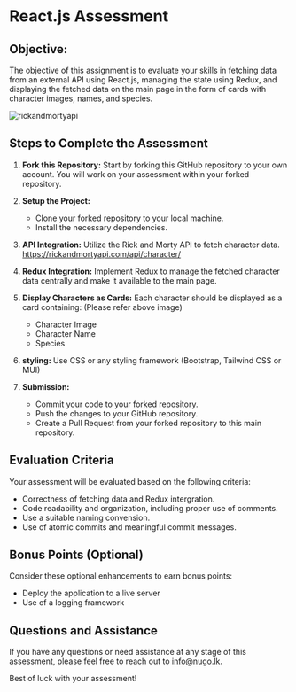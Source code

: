 # React.js Assessment

## Objective:
The objective of this assignment is to evaluate your skills in fetching data from an external API using React.js, managing the state using Redux, and displaying the fetched data on the main page in the form of cards with character images, names, and species.

![rickandmortyapi](https://github.com/Nugo-Tech/internship-assessment/assets/64253644/6ec4daaa-0b2e-4e51-994d-676f887123ca)


## Steps to Complete the Assessment

1. **Fork this Repository:** Start by forking this GitHub repository to your own account. You will work on your assessment within your forked repository.

2. **Setup the Project:**
   - Clone your forked repository to your local machine.
   - Install the necessary dependencies.

3. **API Integration:** Utilize the Rick and Morty API to fetch character data. https://rickandmortyapi.com/api/character/

4. **Redux Integration:** Implement Redux to manage the fetched character data centrally and make it available to the main page.

5. **Display Characters as Cards:** Each character should be displayed as a card containing: (Please refer above image)
    - Character Image
    - Character Name
    - Species
   
  
6. **styling:** Use CSS or any styling framework (Bootstrap, Tailwind CSS or MUI)

6. **Submission:**
   - Commit your code to your forked repository.
   - Push the changes to your GitHub repository.
   - Create a Pull Request from your forked repository to this main repository.

## Evaluation Criteria

Your assessment will be evaluated based on the following criteria:
- Correctness of fetching data and Redux intergration.
- Code readability and organization, including proper use of comments.
- Use a suitable naming convension.
- Use of atomic commits and meaningful commit messages.

## Bonus Points (Optional)

Consider these optional enhancements to earn bonus points:
- Deploy the application to a live server
- Use of a logging framework

## Questions and Assistance

If you have any questions or need assistance at any stage of this assessment, please feel free to reach out to info@nugo.lk.

Best of luck with your assessment!
